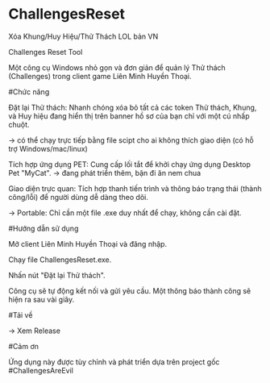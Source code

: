 # ChallengesReset
Xóa Khung/Huy Hiệu/Thử Thách LOL bản VN

Challenges Reset Tool

Một công cụ Windows nhỏ gọn và đơn giản để quản lý Thử thách (Challenges) trong client game Liên Minh Huyền Thoại.

#Chức năng

Đặt lại Thử thách: Nhanh chóng xóa bỏ tất cả các token Thử thách, Khung, và Huy hiệu đang hiển thị trên banner hồ sơ của bạn chỉ với một cú nhấp chuột.

→ có thể chạy trực tiếp bằng file scipt cho ai không thích giao diện (có hỗ trợ Windows/mac/linux)

Tích hợp ứng dụng PET: Cung cấp lối tắt để khởi chạy ứng dụng Desktop Pet "MyCat". → đang phát triển thêm, bận đi ăn nem chua

Giao diện trực quan: Tích hợp thanh tiến trình và thông báo trạng thái (thành công/lỗi) để người dùng dễ dàng theo dõi.

→ Portable: Chỉ cần một file .exe duy nhất để chạy, không cần cài đặt.

#Hướng dẫn sử dụng

Mở client Liên Minh Huyền Thoại và đăng nhập.

Chạy file ChallengesReset.exe.

Nhấn nút "Đặt lại Thử thách".

Công cụ sẽ tự động kết nối và gửi yêu cầu. Một thông báo thành công sẽ hiện ra sau vài giây.

#Tải về

→ Xem Release

#Cảm ơn

Ứng dụng này được tùy chỉnh và phát triển dựa trên project gốc #ChallengesAreEvil
